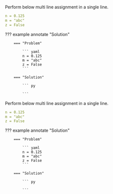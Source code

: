 Perform below multi line assignment in a single line.
``` yaml
n = 0.125
m = "abc"
z = False
```
??? example annotate "Solution"

        === "Problem"

            ``` yaml
            n = 0.125
            m = "abc"
            z = False
            ```

        === "Solution"

            ``` py
        
            ```

<!-- end of question -->


Perform below multi line assignment in a single line.
``` yaml
n = 0.125
m = "abc"
z = False
```
??? example annotate "Solution"

        === "Problem"

            ``` yaml
            n = 0.125
            m = "abc"
            z = False
            ```

        === "Solution"

            ``` py
        
            ```

<!-- end of question -->
